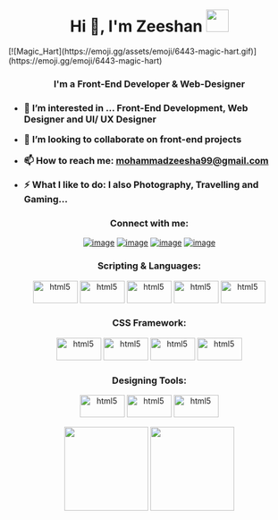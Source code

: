 <h1 align="center">Hi 👋, I'm Zeeshan <img height="40" src="https://emoji.gg/assets/emoji/7333-parrotdance.gif"></h1>[![Magic_Hart](https://emoji.gg/assets/emoji/6443-magic-hart.gif)](https://emoji.gg/emoji/6443-magic-hart)
<h3 align="center">I'm a Front-End Developer & Web-Designer<h3>

- 🌱 I’m interested in ... Front-End Development, Web Designer and UI/ UX Designer

- 👯 I’m looking to collaborate on **front-end projects**

- 📫 How to reach me: **mohammadzeesha99@gmail.com**

- ⚡ What I like to do: **I also  Photography, Travelling and Gaming...**

<h3 align="center">Connect with me:</h3>
<div align="center">

[![image](https://img.shields.io/badge/LinkedIn-0077B5?style=for-the-badge&logo=linkedin&logoColor=white)](https://www.linkedin.com/in/mohammad-zeeshan-dev/)
[![image](https://img.shields.io/badge/Instagram-E4405F?style=for-the-badge&logo=instagram&logoColor=white)](https://www.instagram.com/mohdzzeeshan/)
[![image](https://img.shields.io/badge/Gmail-D14836?style=for-the-badge&logo=gmail&logoColor=white)](mailto:mohammadzeesha99@gmail.com)
  [![image](https://img.shields.io/badge/Gmail-D14836?style=for-the-badge&logo=unspalsh&logoColor=white)](https://unsplash.com/@zeeshan_ques)
  
</div>

<h3 align="center">Scripting & Languages:</h3>

<p align="center" style='margin-bottom:1rem;'> 
  <a target="_blank" rel="noopener noreferrer"> 
    <img src="https://www.vectorlogo.zone/logos/reactjs/reactjs-ar21.svg" alt="html5" width="80" height="40"/> 
  </a>
   <a target="_blank" rel="noopener noreferrer"> 
    <img src="https://www.vectorlogo.zone/logos/javascript/javascript-ar21.svg" alt="html5" width="80" height="40"/> 
  </a>
   <a target="_blank" rel="noopener noreferrer"> 
    <img src="https://www.vectorlogo.zone/logos/nodejs/nodejs-ar21.svg" alt="html5" width="80" height="40"/> 
  </a>
   <a target="_blank" rel="noopener noreferrer"> 
    <img src="https://www.vectorlogo.zone/logos/w3_html5/w3_html5-ar21.svg" alt="html5" width="80" height="40"/> 
  </a>
   <a target="_blank" rel="noopener noreferrer"> 
    <img src="https://www.vectorlogo.zone/logos/nodejs/nodejs-ar21.svg" alt="html5" width="80" height="40"/> 
  </a>
</p>
  
  
<h3 align="center">CSS Framework:</h3>

<p align="center" style='margin-bottom:1rem;' > 
  <a target="_blank" rel="noopener noreferrer"> 
    <img src="https://www.vectorlogo.zone/logos/w3_css/w3_css-ar21.svg" alt="html5" width="80" height="40"/> 
  </a>
  <a target="_blank" rel="noopener noreferrer"> 
    <img src="https://www.vectorlogo.zone/logos/lesscss/lesscss-ar21.svg" alt="html5" width="80" height="40"/> 
  </a>
    <a target="_blank" rel="noopener noreferrer"> 
    <img src="https://www.vectorlogo.zone/logos/getbootstrap/getbootstrap-ar21.svg" alt="html5" width="80" height="40"/> 
  </a>
    <a target="_blank" rel="noopener noreferrer"> 
    <img src="https://www.vectorlogo.zone/logos/sass-lang/sass-lang-ar21.svg" alt="html5" width="80" height="40"/> 
  </a>
</p>

<h3 align="center">Designing Tools:</h3>

<p align="center"> 
  <a target="_blank" rel="noopener noreferrer"> 
    <img src="https://www.vectorlogo.zone/logos/figma/figma-ar21.svg" alt="html5" width="80" height="40"/> 
  </a>
  <a target="_blank" rel="noopener noreferrer"> 
    <img src="https://www.vectorlogo.zone/logos/gimp/gimp-ar21.svg" alt="html5" width="80" height="40"/> 
  </a>
    <a target="_blank" rel="noopener noreferrer"> 
    <img src="https://www.vectorlogo.zone/logos/canva/canva-ar21.svg" alt="html5" width="80" height="40"/> 
  </a>
</p>
  
<p align= "center">
  <img height= "150" src="https://github-readme-stats.vercel.app/api?username=MohammadZeeshanQ&theme=react&show_icons=true&include_all_commits=true" />
  <img height= "150" src="https://github-readme-stats.vercel.app/api/top-langs/?username=MohammadZeeshanQ&theme=react&layout=compact" />
</p>
